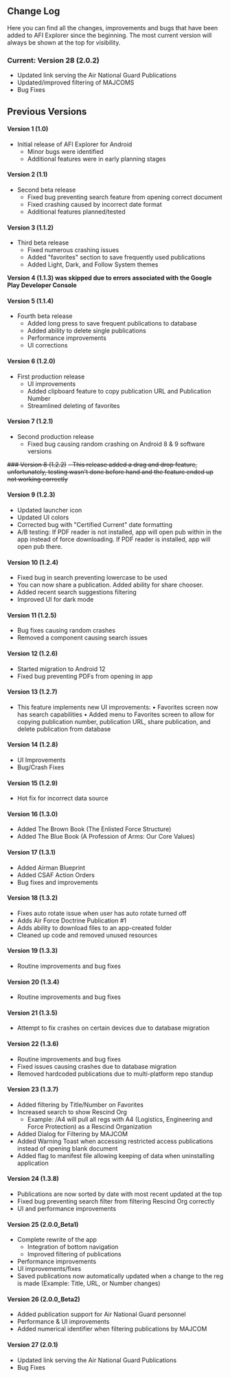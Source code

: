 ## Change Log
Here you can find all the changes, improvements and bugs that have been added to AFI Explorer since the beginning.  The most current version will always be shown at the top for visibility.

### Current: Version 28 (2.0.2)
- Updated link serving the Air National Guard Publications
- Updated/improved filtering of MAJCOMS
- Bug Fixes

## Previous Versions
#### Version 1 (1.0)
- Initial release of AFI Explorer for Android
  - Minor bugs were identified
  - Additional features were in early planning stages

#### Version 2 (1.1)
- Second beta release
  - Fixed bug preventing search feature from opening correct document
  - Fixed crashing caused by incorrect date format
  - Additional features planned/tested

#### Version 3 (1.1.2)
- Third beta release
  - Fixed numerous crashing issues
  - Added "favorites" section to save frequently used publications
  - Added Light, Dark, and Follow System themes
  
 **Version 4 (1.1.3) was skipped due to errors associated with the Google Play Developer Console**

#### Version 5 (1.1.4)
- Fourth beta release
  - Added long press to save frequent publications to database
  - Added ability to delete single publications
  - Performance improvements
  - UI corrections

#### Version 6 (1.2.0)
- First production release
  - UI improvements
  - Added clipboard feature to copy publication URL and Publication Number
  - Streamlined deleting of favorites
  
#### Version 7  (1.2.1)
- Second production release
  - Fixed bug causing random crashing on Android 8 & 9 software versions
  
~~### Version 8 (1.2.2)~~
  ~~- This release added a drag and drop feature, unfortunately, testing wasn't done before hand and the feature ended up not working correctly~~
    
#### Version 9 (1.2.3)
-  Updated launcher icon
-  Updated UI colors
-  Corrected bug with "Certified Current" date formatting
-  A/B testing: If PDF reader is not installed, app will open pub within in the app instead of force downloading.  If PDF reader is installed, app will open pub there.

#### Version 10 (1.2.4)
-  Fixed bug in search preventing lowercase to be used
-  You can now share a publication.  Added ability for share chooser.
-  Added recent search suggestions filtering
-  Improved UI for dark mode

#### Version 11 (1.2.5)
-  Bug fixes causing random crashes
-  Removed a component causing search issues

#### Version 12 (1.2.6)
-  Started migration to Android 12
-  Fixed bug preventing PDFs from opening in app

#### Version 13 (1.2.7)
-  This feature implements new UI improvements:
    • Favorites screen now has search capabilities 
    • Added menu to Favorites screen to allow for copying publication number, publication URL, share publication, and delete publication from database
    
#### Version 14 (1.2.8)
-  UI Improvements
-  Bug/Crash Fixes

#### Version 15 (1.2.9)
-  Hot fix for incorrect data source

#### Version 16 (1.3.0)
-  Added The Brown Book (The Enlisted Force Structure)
-  Added The Blue Book (A Profession of Arms: Our Core Values)

#### Version 17 (1.3.1)
-  Added Airman Blueprint
-  Added CSAF Action Orders
-  Bug fixes and improvements

#### Version 18 (1.3.2)
-  Fixes auto rotate issue when user has auto rotate turned off
-  Adds Air Force Doctrine Publication #1
-  Adds ability to download files to an app-created folder
-  Cleaned up code and removed unused resources

#### Version 19 (1.3.3)
-  Routine improvements and bug fixes

#### Version 20 (1.3.4)
-  Routine improvements and bug fixes

#### Version 21 (1.3.5)
-  Attempt to fix crashes on certain devices due to database migration

#### Version 22 (1.3.6)
- Routine improvements and bug fixes
- Fixed issues causing crashes due to database migration
- Removed hardcoded publications due to multi-platform repo standup

#### Version 23 (1.3.7)
- Added filtering by Title/Number on Favorites
- Increased search to show Rescind Org
  - Example: /A4 will pull all regs with A4 (Logistics, Engineering and Force Protection) as a Rescind Organization
- Added Dialog for Filtering by MAJCOM
- Added Warning Toast when accessing restricted access publications instead of opening blank document
- Added flag to manifest file allowing keeping of data when uninstalling application

#### Version 24 (1.3.8)
- Publications are now sorted by date with most recent updated at the top
- Fixed bug preventing search filter from filtering Rescind Org correctly
- UI and performance improvements

#### Version 25 (2.0.0_Beta1)
- Complete rewrite of the app
  - Integration of bottom navigation
  - Improved filtering of publications
- Performance improvements
- UI improvements/fixes
- Saved publications now automatically updated when a change to the reg is made (Example: Title, URL, or Number changes)

#### Version 26 (2.0.0_Beta2)
- Added publication support for Air National Guard personnel
- Performance &amp; UI improvements
- Added numerical identifier when filtering publications by MAJCOM

#### Version 27 (2.0.1)
- Updated link serving the Air National Guard Publications
- Bug Fixes


